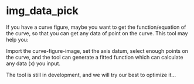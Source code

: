 # img_data_pick

If you have a curve figure, maybe you want to get the function/equation of the curve, so that you can get any data of point on the curve. This tool may help you:

Import the curve-figure-image, set the axis datum, select enough points on the curve, and the tool can generate a fitted function which can calculate any data (x) you input.

The tool is still in development, and we will try our best to optimize it...
